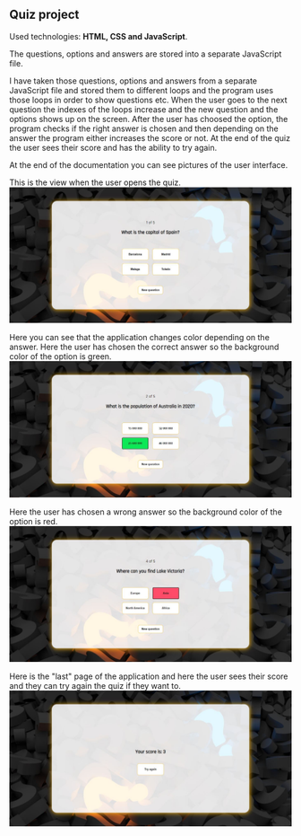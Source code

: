 ## Quiz project

Used technologies: **HTML, CSS and JavaScript**.

The questions, options and answers are stored into a separate JavaScript file.

I have taken those questions, options and answers from a separate JavaScript file and stored them to different loops
and the program uses those loops in order to show questions etc. When the user goes to the next question
the indexes of the loops increase and the new question and the options shows up on the screen. After the user
has choosed the option, the program checks if the right answer is chosen and then depending on the answer
the program either increases the score or not. At the end of the quiz the user sees their score and has the
ability to try again.

At the end of the documentation you can see pictures of the user interface.

This is the view when the user opens the quiz.
![quizMainPage](quizMainPage.JPG "The main page of the quiz application")

Here you can see that the application changes color depending on the answer. Here the user has chosen the correct answer so the background color of the option is green.
![quizCorrectAnswer](quizCorrectAnswer.JPG "How it looks like when the user clicks the correct answer")

Here the user has chosen a wrong answer so the background color of the option is red.
![quizIncorrectAnswer](quizIncorrectAnswer.JPG "How it looks like when the user clicks a wrong answer")

Here is the "last" page of the application and here the user sees their score and they can try again the quiz if they want to.
![quizShowScore](quizShowScore.JPG "The score page of the application")
